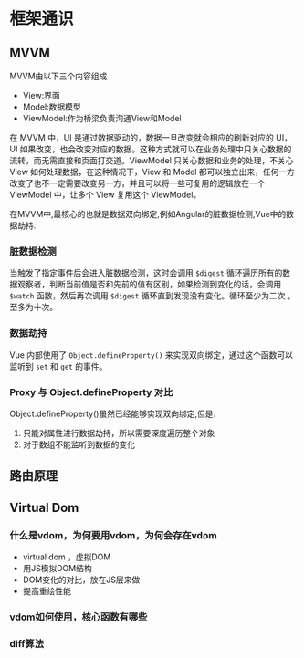 # 框架通识

## MVVM

MVVM由以下三个内容组成

- View:界面
- Model:数据模型
- ViewModel:作为桥梁负责沟通View和Model

在 MVVM 中，UI 是通过数据驱动的，数据一旦改变就会相应的刷新对应的 UI，UI 如果改变，也会改变对应的数据。这种方式就可以在业务处理中只关心数据的流转，而无需直接和页面打交道。ViewModel 只关心数据和业务的处理，不关心 View 如何处理数据，在这种情况下，View 和 Model 都可以独立出来，任何一方改变了也不一定需要改变另一方，并且可以将一些可复用的逻辑放在一个 ViewModel 中，让多个 View 复用这个 ViewModel。



在MVVM中,最核心的也就是数据双向绑定,例如Angular的脏数据检测,Vue中的数据劫持.



### 



### 脏数据检测

当触发了指定事件后会进入脏数据检测，这时会调用 `$digest` 循环遍历所有的数据观察者，判断当前值是否和先前的值有区别，如果检测到变化的话，会调用 `$watch` 函数，然后再次调用 `$digest` 循环直到发现没有变化。循环至少为二次 ，至多为十次。

### 数据劫持

Vue 内部使用了 `Object.defineProperty()` 来实现双向绑定，通过这个函数可以监听到 `set` 和 `get` 的事件。

### Proxy 与 Object.defineProperty 对比

Object.defineProperty()虽然已经能够实现双向绑定,但是:

1. 只能对属性进行数据劫持，所以需要深度遍历整个对象
2. 对于数组不能监听到数据的变化



## 路由原理

## Virtual Dom

### 什么是vdom，为何要用vdom，为何会存在vdom

- virtual dom ，虚拟DOM
- 用JS模拟DOM结构
- DOM变化的对比，放在JS层来做
- 提高重绘性能

### vdom如何使用，核心函数有哪些

### diff算法





